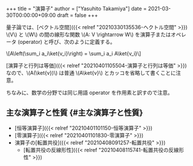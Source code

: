 +++
title = "演算子"
author = ["Yasuhito Takamiya"]
date = 2021-03-30T00:00:00+09:00
draft = false
+++

量子論では、[ベクトル空間]({{< relref "20210330135536-ヘクトル空間" >}}) \\(V\\) と \\(W\\) の間の線形な関数 \\(A: V \rightarrow W\\) を演算子またはオペレータ (operator) と呼び、次のように定義する。

\\[A\left(\sum\_i a\_i\ket{v\_i}\right) = \sum\_i a\_i A\ket{v\_i}\\]

[演算子と行列は等価]({{< relref "20210401105504-演算子と行列は等価" >}})なので、\\(A(\ket{v})\\) は普通 \\(A\ket{v}\\) とカッコを省略して書くことに注意。

ちなみに、数学の分野では同じ用語 operator を作用素と訳すので注意。


## 主な演算子と性質 {#主な演算子と性質}

-   [恒等演算子]({{< relref "20210401101150-恒等演算子" >}})
-   [零演算子]({{< relref "20210401101830-零演算子" >}})
-   演算子の[転置共役]({{< relref "20210408091257-転置共役" >}})
    -   [転置共役の反線形性]({{< relref "20210408115741-転置共役の反線形性" >}})
